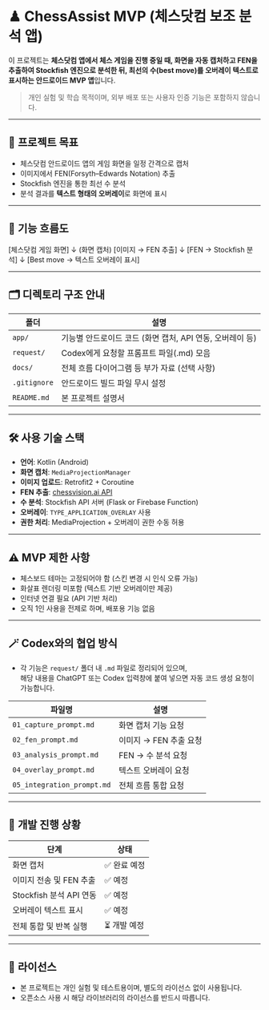 # ♟ ChessAssist MVP (체스닷컴 보조 분석 앱)

이 프로젝트는 **체스닷컴 앱에서 체스 게임을 진행 중일 때, 화면을 자동 캡처하고 FEN을 추출하여 Stockfish 엔진으로 분석한 뒤, 최선의 수(best move)를 오버레이 텍스트로 표시하는 안드로이드 MVP 앱**입니다.

> 개인 실험 및 학습 목적이며, 외부 배포 또는 사용자 인증 기능은 포함하지 않습니다.

---

## 🎯 프로젝트 목표

- 체스닷컴 안드로이드 앱의 게임 화면을 일정 간격으로 캡처
- 이미지에서 FEN(Forsyth–Edwards Notation) 추출
- Stockfish 엔진을 통한 최선 수 분석
- 분석 결과를 **텍스트 형태의 오버레이**로 화면에 표시

---

## 🧩 기능 흐름도

[체스닷컴 게임 화면]
↓ (화면 캡처)
[이미지 → FEN 추출]
↓
[FEN → Stockfish 분석]
↓
[Best move → 텍스트 오버레이 표시]


---

## 🗂 디렉토리 구조 안내

| 폴더 | 설명 |
|------|------|
| `app/` | 기능별 안드로이드 코드 (화면 캡처, API 연동, 오버레이 등) |
| `request/` | Codex에게 요청할 프롬프트 파일(.md) 모음 |
| `docs/` | 전체 흐름 다이어그램 등 부가 자료 (선택 사항) |
| `.gitignore` | 안드로이드 빌드 파일 무시 설정 |
| `README.md` | 본 프로젝트 설명서 |

---

## 🛠️ 사용 기술 스택

- **언어**: Kotlin (Android)
- **화면 캡처**: `MediaProjectionManager`
- **이미지 업로드**: Retrofit2 + Coroutine
- **FEN 추출**: [chessvision.ai API](https://chessvision.ai)
- **수 분석**: Stockfish API 서버 (Flask or Firebase Function)
- **오버레이**: `TYPE_APPLICATION_OVERLAY` 사용
- **권한 처리**: MediaProjection + 오버레이 권한 수동 허용

---

## ⚠️ MVP 제한 사항

- 체스보드 테마는 고정되어야 함 (스킨 변경 시 인식 오류 가능)
- 화살표 렌더링 미포함 (텍스트 기반 오버레이만 제공)
- 인터넷 연결 필요 (API 기반 처리)
- 오직 1인 사용을 전제로 하며, 배포용 기능 없음

---

## 🪄 Codex와의 협업 방식

- 각 기능은 `request/` 폴더 내 `.md` 파일로 정리되어 있으며,  
  해당 내용을 ChatGPT 또는 Codex 입력창에 붙여 넣으면 자동 코드 생성 요청이 가능합니다.

| 파일명 | 설명 |
|--------|------|
| `01_capture_prompt.md` | 화면 캡처 기능 요청 |
| `02_fen_prompt.md` | 이미지 → FEN 추출 요청 |
| `03_analysis_prompt.md` | FEN → 수 분석 요청 |
| `04_overlay_prompt.md` | 텍스트 오버레이 요청 |
| `05_integration_prompt.md` | 전체 흐름 통합 요청 |

---

## 📝 개발 진행 상황

| 단계 | 상태 |
|------|------|
| 화면 캡처 | ✅ 완료 예정 |
| 이미지 전송 및 FEN 추출 | ✅ 예정 |
| Stockfish 분석 API 연동 | ✅ 예정 |
| 오버레이 텍스트 표시 | ✅ 예정 |
| 전체 통합 및 반복 실행 | ⏳ 개발 예정 |

---

## 📜 라이선스

- 본 프로젝트는 개인 실험 및 테스트용이며, 별도의 라이선스 없이 사용됩니다.
- 오픈소스 사용 시 해당 라이브러리의 라이선스를 반드시 따릅니다.


